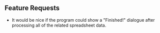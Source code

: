 Feature Requests
----------------

- It would be nice if the program could show a "Finished!" dialogue after processing all of the related spreadsheet data.
